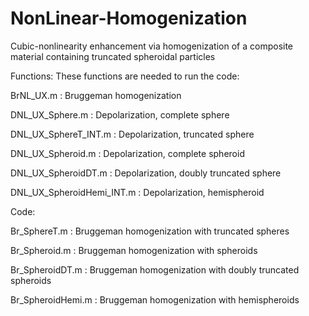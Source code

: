 # NonLinear-Homogenization
Cubic-nonlinearity enhancement via homogenization of a composite material containing truncated spheroidal particles

Functions: These functions are needed to run the code:


BrNL_UX.m : Bruggeman homogenization

DNL_UX_Sphere.m : Depolarization, complete sphere

DNL_UX_SphereT_INT.m : Depolarization, truncated sphere

DNL_UX_Spheroid.m : Depolarization, complete spheroid

DNL_UX_SpheroidDT.m : Depolarization, doubly truncated sphere

DNL_UX_SpheroidHemi_INT.m : Depolarization, hemispheroid

Code: 


Br_SphereT.m : Bruggeman homogenization with truncated spheres

Br_Spheroid.m : Bruggeman homogenization with spheroids

Br_SpheroidDT.m : Bruggeman homogenization with doubly truncated spheroids

Br_SpheroidHemi.m : Bruggeman homogenization with  hemispheroids


